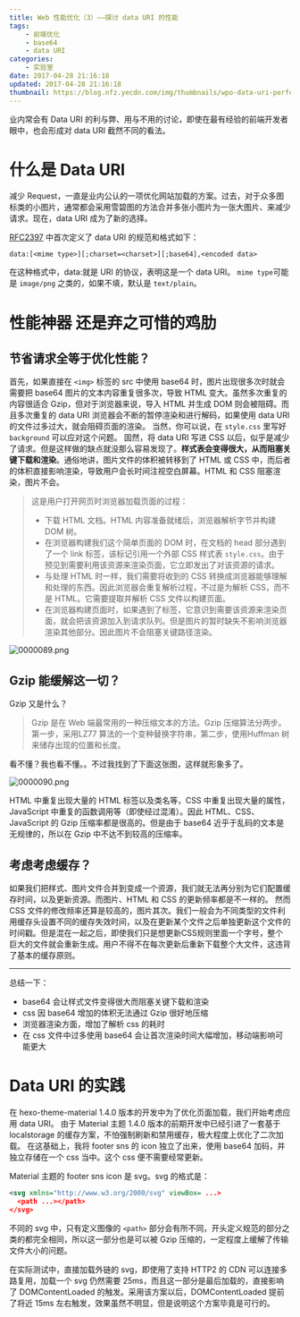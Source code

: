 ```yaml
---
title: Web 性能优化（3）——探讨 data URI 的性能
tags:
    - 前端优化
    - base64
    - data URI
categories:
    - 实验室
date: 2017-04-28 21:16:18
updated: 2017-04-28 21:16:18
thumbnail: https://blog.nfz.yecdn.com/img/thumbnails/wpo-data-uri-performance.png!blogth
---
```


业内常会有 Data URI 的利与弊、用与不用的讨论，即使在最有经验的前端开发者眼中，也会形成对 data URI 截然不同的看法。

<!-- more -->

# 什么是 Data URI

减少 Request，一直是业内公认的一项优化网站加载的方案。过去，对于众多图标类的小图片，通常都会采用雪碧图的方法合并多张小图片为一张大图片、来减少请求。现在，data URI 成为了新的选择。

[RFC2397](https://tools.ietf.org/html/rfc2397) 中首次定义了 data URI 的规范和格式如下：

```
data:[<mime type>][;charset=<charset>][;base64],<encoded data>
```

在这种格式中，data:就是 URI 的协议，表明这是一个 data URI。
`mime type`可能是 `image/png` 之类的，如果不填，默认是 `text/plain`。

# 性能神器 还是弃之可惜的鸡肋

## 节省请求全等于优化性能？

首先，如果直接在 `<img>` 标签的 src 中使用 base64 时，图片出现很多次时就会需要把 base64 图片的文本内容重复很多次，导致 HTML 变大。虽然多次重复的内容很适合 Gzip，但对于浏览器来说，导入 HTML 并生成 DOM 则会被阻碍。而且多次重复的 data URI 浏览器会不断的暂停渲染和进行解码，如果使用 data URI 的文件过多过大，就会阻碍页面的渲染。
当然，你可以说，在 `style.css` 里写好 `background` 可以应对这个问题。
固然，将 data URI 写进 CSS 以后，似乎是减少了请求。但是这样做的缺点就没那么容易发现了。**样式表会变得很大，从而阻塞关键下载和渲染**。通俗地讲，图片文件的体积被转移到了 HTML 或 CSS 中，而后者的体积直接影响渲染，导致用户会长时间注视空白屏幕。HTML 和 CSS 阻塞渲染，图片不会。

> 这是用户打开网页时浏览器加载页面的过程：
> - 下载 HTML 文档。HTML 内容准备就绪后，浏览器解析字节并构建 DOM 树。
> - 在浏览器构建我们这个简单页面的 DOM 时，在文档的 head 部分遇到了一个 link 标签，该标记引用一个外部 CSS 样式表 `style.css`。由于预见到需要利用该资源来渲染页面，它立即发出了对该资源的请求。
> - 与处理 HTML 时一样，我们需要将收到的 CSS 转换成浏览器能够理解和处理的东西。因此浏览器会重复解析过程，不过是为解析 CSS，而不是 HTML。它需要提取并解析 CSS 文件以构建页面。
> - 在浏览器构建页面时，如果遇到了<img>标签，它意识到需要该资源来渲染页面，就会把该资源加入到请求队列。但是图片的暂时缺失不影响浏览器渲染其他部分。因此图片不会阻塞关键路径渲染。

![0000089.png](https://img2.nfz.yecdn.com/2017/08/12/598de4ba9d08b.png)

## Gzip 能缓解这一切？

Gzip 又是什么？

> Gzip 是在 Web 端最常用的一种压缩文本的方法。Gzip 压缩算法分两步。第一步，采用LZ77 算法的一个变种替换字符串，第二步，使用Huffman 树来储存出现的位置和长度。

看不懂？我也看不懂。。不过我找到了下面这张图，这样就形象多了。

![0000090.png](https://img2.nfz.yecdn.com/2017/08/12/598de4baab0e1.png)

HTML 中重复出现大量的 HTML 标签以及类名等，CSS 中重复出现大量的属性，JavaScript 中重复的函数调用等（即使经过混淆）。因此 HTML、CSS、JavaScript 的 Gzip 压缩率都是很高的。但是由于 base64 近乎于乱码的文本是无规律的，所以在 Gzip 中不达不到较高的压缩率。

## 考虑考虑缓存？

如果我们把样式、图片文件合并到变成一个资源，我们就无法再分别为它们配置缓存时间，以及更新资源。而图片、HTML 和 CSS 的更新频率都是不一样的。
然而 CSS 文件的修改频率还算是较高的，图片其次。我们一般会为不同类型的文件利用缓存头设置不同的缓存失效时间，以及在更新某个文件之后单独更新这个文件的时间戳。但是混在一起之后，即使我们只是想更新CSS规则里面一个字号，整个巨大的文件就会重新生成。用户不得不在每次更新后重新下载整个大文件，这违背了基本的缓存原则。

-----

总结一下：

- base64 会让样式文件变得很大而阻塞关键下载和渲染
- css 因 base64 增加的体积无法通过 Gzip 很好地压缩
- 浏览器渲染方面，增加了解析 css 的耗时
- 在 css 文件中过多使用 base64 会让首次渲染时间大幅增加，移动端影响可能更大

# Data URI 的实践

在 hexo-theme-material 1.4.0 版本的开发中为了优化页面加载，我们开始考虑应用 data URI。
由于 Material 主题 1.4.0 版本的前期开发中已经引进了一套基于 localstorage 的缓存方案，不怕强制刷新和禁用缓存，极大程度上优化了二次加载。
在这基础上，我将 footer sns 的 icon 独立了出来，使用 base64 加码，并独立存储在一个 css 当中。这个 css 便不需要经常更新。

Material 主题的 footer sns icon 是 svg。svg 的格式是：

```svg
<svg xmlns="http://www.w3.org/2000/svg" viewBox= ...>
  <path ...></path>
</svg>
```

不同的 svg 中，只有定义图像的 `<path>` 部分会有所不同，开头定义规范的部分之类的都完全相同，所以这一部分也是可以被 Gzip 压缩的，一定程度上缓解了传输文件大小的问题。

在实际测试中，直接加载外链的 svg，即使用了支持 HTTP2 的 CDN 可以连接多路复用，加载一个 svg 仍然需要 25ms，而且这一部分是最后加载的，直接影响了 DOMContentLoaded 的触发。采用该方案以后，DOMContentLoaded 提前了将近 15ms 左右触发，效果虽然不明显，但是说明这个方案毕竟是可行的。
